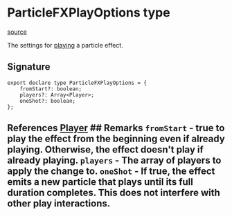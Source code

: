 # ParticleFXPlayOptions type

[source](https://developers.meta.com/horizon-worlds/reference/2.0.0/core_particlefxplayoptions)

The settings for [playing](/horizon-worlds/reference/2.0.0/core_particlegizmo#play) a particle effect.

## Signature

```
export declare type ParticleFXPlayOptions = {
    fromStart?: boolean;
    players?: Array<Player>;
    oneShot?: boolean;
};
```

## References [Player](/horizon-worlds/reference/2.0.0/core_player) ## Remarks `fromStart` \- true to play the effect from the beginning even if already playing. Otherwise, the effect doesn't play if already playing. `players` \- The array of players to apply the change to. `oneShot` \- If true, the effect emits a new particle that plays until its full duration completes. This does not interfere with other play interactions.